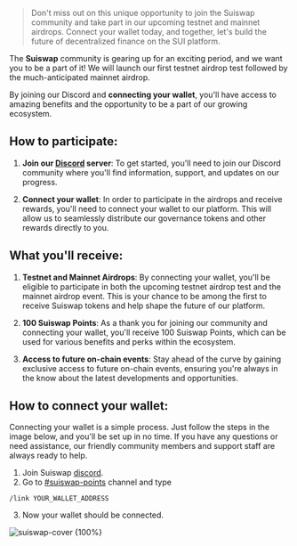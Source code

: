 >  Don't miss out on this unique opportunity to join the Suiswap community and take part in our upcoming testnet and mainnet airdrops. Connect your wallet today, and together, let's build the future of decentralized finance on the SUI platform.

The **Suiswap** community is gearing up for an exciting period, and we want you to be a part of it! We will launch our first testnet airdrop test followed by the much-anticipated mainnet airdrop. 

By joining our Discord and **connecting your wallet**, you'll have access to amazing benefits and the opportunity to be a part of our growing ecosystem.



## How to participate:

1. **Join our [Discord](https://discord.gg/suiswap) server**:  To get started, you'll need to join our Discord community where you'll find information, support, and updates on our progress.

2. **Connect your wallet**:  In order to participate in the airdrops and receive rewards, you'll need to connect your wallet to our platform. This will allow us to seamlessly distribute our governance tokens and other rewards directly to you.



## What you'll receive:

1. **Testnet and Mainnet Airdrops**: By connecting your wallet, you'll be eligible to participate in both the upcoming testnet airdrop test and the mainnet airdrop event. This is your chance to be among the first to receive Suiswap tokens and help shape the future of our platform.

2. **100 Suiswap Points**: As a thank you for joining our community and connecting your wallet,  you'll receive 100 Suiswap Points, which can be used for various benefits and perks within the ecosystem.

3. **Access to future on-chain events**: Stay ahead of the curve by gaining exclusive access to future on-chain events, ensuring you're always in the know about the latest developments and opportunities.


## How to connect your wallet:

Connecting your wallet is a simple process. Just follow the steps in the image below, and you'll be set up in no time. If you have any questions or need assistance, our friendly community members and support staff are always ready to help.

1. Join Suiswap [discord](https://discord.gg/suiswap).
2. Go to [#suiswap-points](https://discord.com/channels/1016726800526757928/1091295174681952348) channel and type 

```
/link YOUR_WALLET_ADDRESS
```

3. Now your wallet should be connected.

![suiswap-cover {100%}](/doc/images/how-to-link-your-suiswap-wallet.jpg)